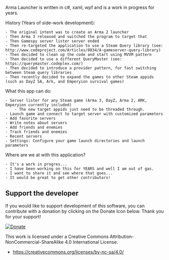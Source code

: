 Arma Launcher is written in c#, xaml, wpf and is a work in progress for years.

History (Years of side-work development):

	- The original intent was to create an Arma 2 launcher
	- Then Arma 3 released and switched the program to target that
	- Then Gamespy server lister server ended
	- Then re-targeted the application to use a Steam Query library (see: http://www.codeproject.com/Articles/8834/A-gameserver-query-library)
	- Then decided to clean up the code and start using MVVM pattern
	- Then decided to use a different QueryMaster (see: https://querymaster.codeplex.com/)
	- Then decided to introduce a provider pattern, for fast switching between Steam query libraries
	- Then recently decided to expand the games to other Steam appids (such as DayZ SA, Ark, and Emperyion survival games)

	
What this app can do:

	- Server lister for any Steam game (Arma 3, DayZ, Arma 2, ARK, Emperyion currently included)
		- The new target appids just need to be threaded through.
	- Launch game and connect to target server with customized parameters
	- Add favorite servers
	- Write notes about servers
	- Add friends and enemies
	- Track friends and enemies
	- Recent servers
	- Settings: Configure your game launch directories and launch parameters


Where are we at with this application?

	- It's a work in progres...
	- I have been working on this for YEARS and well I am out of gas.
	- I want to share it and see where that goes...
	- It would be great to get other contributors!
	
   
Support the developer
---
If you would like to support development of this software, you can contribute with a donation by clicking on the Donate Icon below. Thank you for your support!

[![Donate](https://www.paypalobjects.com/en_US/i/btn/btn_donate_LG.gif)](https://www.paypal.com/cgi-bin/webscr?cmd=_s-xclick&hosted_button_id=PXV8MLB5KR5WG)


This work is licensed under a Creative Commons Attribution-NonCommercial-ShareAlike 4.0 International License.
  - https://creativecommons.org/licenses/by-nc-sa/4.0/
